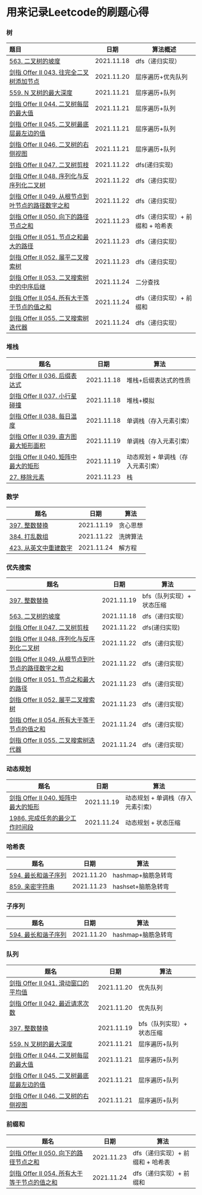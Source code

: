 # 用来记录Leetcode的刷题心得

### 树

| 题目                                         | 日期       | 算法概述        |
| :------------------------------------------- | ---------- | --------------- |
| [563. 二叉树的坡度](doc/563.二叉树的坡度.md) | 2021.11.18 | dfs（递归实现） |
| [剑指 Offer II 043. 往完全二叉树添加节点](doc/剑指OfferII043.往完全二叉树添加节点.md) | 2021.11.20 | 层序遍历+优先队列 |
| [559. N 叉树的最大深度](doc/559.N叉树的最大深度.md) | 2021.11.21 | 层序遍历+队列 |
| [剑指 Offer II 044. 二叉树每层的最大值](doc/剑指OfferII044.二叉树每层的最大值.md) | 2021.11.21 | 层序遍历+队列 |
| [剑指 Offer II 045. 二叉树最底层最左边的值](doc/剑指OfferII045.二叉树最底层最左边的值.md) | 2021.11.21 | 层序遍历+队列 |
| [剑指 Offer II 046. 二叉树的右侧视图](doc/剑指OfferII46.二叉树的右侧视图.md) | 2021.11.21 | 层序遍历+队列 |
| [剑指 Offer II 047. 二叉树剪枝](doc/剑指OfferII047.二叉树剪枝.md) | 2021.11.22 | dfs(递归实现) |
| [剑指 Offer II 048. 序列化与反序列化二叉树](doc/剑指OfferII048.序列化与反序列化二叉树.md) | 2021.11.22 | dfs（递归实现） |
| [剑指 Offer II 049. 从根节点到叶节点的路径数字之和](doc/剑指OfferII049.从根节点到叶节点的路径数字之和.md) | 2021.11.22 | dfs（递归实现） |
| [剑指 Offer II 050. 向下的路径节点之和](doc/剑指OfferII050.向下的路径节点之和.md) | 2021.11.23 | dfs（递归实现）+ 前缀和 + 哈希表 |
| [剑指 Offer II 051. 节点之和最大的路径](doc/剑指OfferII051.节点之和最大的路径.md) | 2021.11.23 | dfs（递归实现）|
| [剑指 Offer II 052. 展平二叉搜索树](doc/剑指OfferII052.展平二叉搜索树.md) | 2021.11.23 | dfs（递归实现）|
| [剑指 Offer II 053. 二叉搜索树中的中序后继](doc/剑指OfferII053.二叉搜索树中的中序后继.md) | 2021.11.24 | 二分查找|
| [剑指 Offer II 054. 所有大于等于节点的值之和](doc/剑指OfferII054.所有大于等于节点的值之和.md) | 2021.11.24 | dfs（递归实现）+ 前缀和|
| [剑指 Offer II 055. 二叉搜索树迭代器](doc/剑指OfferII055.二叉搜索树迭代器.md) | 2021.11.24 | dfs（递归实现）|



### 堆栈

| 题名                                                         | 日期       | 算法                   |
| ------------------------------------------------------------ | ---------- | ---------------------- |
| [剑指 Offer II 036. 后缀表达式](doc/剑指OfferII036.后缀表达式.md) | 2021.11.18 | 堆栈+后缀表达式的性质  |
| [剑指 Offer II 037. 小行星碰撞](doc/剑指OfferII037.小行星碰撞.md) | 2021.11.18 | 堆栈+模拟              |
| [剑指 Offer II 038. 每日温度](doc/剑指OfferII038.每日温度.md) | 2021.11.18 | 单调栈（存入元素引索） |
| [剑指 Offer II 039. 直方图最大矩形面积](doc/剑指OfferII039.直方图最大矩形面积.md) | 2021.11.19 | 单调栈（存入元素引索） |
| [剑指 Offer II 040. 矩阵中最大的矩形](doc/剑指OfferII040.矩阵中最大的矩形.md) | 2021.11.19 | 动态规划 + 单调栈（存入元素引索） |
| [27. 移除元素](doc/27.移除元素.md) | 2021.11.23 | 栈|


### 数学

| 题名                                                         | 日期       | 算法                   |
| ------------------------------------------------------------ | ---------- | ---------------------- |
| [397. 整数替换](doc/397.整数替换.md) | 2021.11.19 | 贪心思想  |
| [384. 打乱数组](doc/384.打乱数组.md) | 2021.11.22 | 洗牌算法  |
| [423. 从英文中重建数字](doc/423.从英文中重建数字.md) | 2021.11.24 | 解方程  |


### 优先搜索

| 题名                                                         | 日期       | 算法                   |
| ------------------------------------------------------------ | ---------- | ---------------------- |
| [397. 整数替换](doc/397.整数替换.md) | 2021.11.19 | bfs（队列实现）+ 状态压缩  |
| [563. 二叉树的坡度](doc/563.二叉树的坡度.md) | 2021.11.18 | dfs（递归实现） |
| [剑指 Offer II 047. 二叉树剪枝](doc/剑指OfferII047.二叉树剪枝.md) | 2021.11.22 | dfs(递归实现) |
| [剑指 Offer II 048. 序列化与反序列化二叉树](doc/剑指OfferII048.序列化与反序列化二叉树.md) | 2021.11.22 | dfs（递归实现） |
| [剑指 Offer II 049. 从根节点到叶节点的路径数字之和](doc/剑指OfferII049.从根节点到叶节点的路径数字之和.md) | 2021.11.22 | dfs（递归实现） |
| [剑指 Offer II 051. 节点之和最大的路径](doc/剑指OfferII051.节点之和最大的路径.md) | 2021.11.23 | dfs（递归实现）|
| [剑指 Offer II 052. 展平二叉搜索树](doc/剑指OfferII052.展平二叉搜索树.md) | 2021.11.23 | dfs（递归实现）|
| [剑指 Offer II 054. 所有大于等于节点的值之和](doc/剑指OfferII054.所有大于等于节点的值之和.md) | 2021.11.24 | dfs（递归实现）|
| [剑指 Offer II 055. 二叉搜索树迭代器](doc/剑指OfferII055.二叉搜索树迭代器.md) | 2021.11.24 | dfs（递归实现）|


### 动态规划

| 题名                                                         | 日期       | 算法                   |
| ------------------------------------------------------------ | ---------- | ---------------------- |
| [剑指 Offer II 040. 矩阵中最大的矩形](doc/剑指OfferII040.矩阵中最大的矩形.md) | 2021.11.19 | 动态规划 + 单调栈（存入元素引索） |
| [1986. 完成任务的最少工作时间段](doc/1986.完成任务的最少工作时间段.md) | 2021.11.24 | 动态规划 + 状态压缩 |


### 哈希表

| 题名                                                         | 日期       | 算法                   |
| ------------------------------------------------------------ | ---------- | ---------------------- |
| [594. 最长和谐子序列](doc/594.最长和谐子序列.md) | 2021.11.20 | hashmap+脑筋急转弯 |
| [859. 亲密字符串](doc/859.亲密字符串.md) | 2021.11.23 | hashset+脑筋急转弯 |



### 子序列

| 题名                                                         | 日期       | 算法                   |
| ------------------------------------------------------------ | ---------- | ---------------------- |
| [594. 最长和谐子序列](doc/594.最长和谐子序列.md) | 2021.11.20 | hashmap+脑筋急转弯 |



### 队列

| 题名                                                         | 日期       | 算法                   |
| ------------------------------------------------------------ | ---------- | ---------------------- |
| [剑指 Offer II 041. 滑动窗口的平均值](doc/剑指OfferII041.滑动窗口的平均值.md) | 2021.11.20 | 优先队列 |
| [剑指 Offer II 042. 最近请求次数](doc/剑指OfferII042.最近请求次数.md) | 2021.11.20 | 优先队列 |
| [397. 整数替换](doc/397.整数替换.md) | 2021.11.19 | bfs（队列实现）+ 状态压缩  |
| [559. N 叉树的最大深度](doc/559.N叉树的最大深度.md) | 2021.11.21 | 层序遍历+队列 |
| [剑指 Offer II 044. 二叉树每层的最大值](doc/剑指OfferII044.二叉树每层的最大值.md) | 2021.11.21 | 层序遍历+队列 |
| [剑指 Offer II 045. 二叉树最底层最左边的值](doc/剑指OfferII045.二叉树最底层最左边的值.md) | 2021.11.21 | 层序遍历+队列 |
| [剑指 Offer II 046. 二叉树的右侧视图](doc/剑指OfferII46.二叉树的右侧视图.md) | 2021.11.21 | 层序遍历+队列 |



### 前缀和

| 题名                                                         | 日期       | 算法                   |
| ------------------------------------------------------------ | ---------- | ---------------------- |
| [剑指 Offer II 050. 向下的路径节点之和](doc/剑指OfferII050.向下的路径节点之和.md) | 2021.11.23 | dfs（递归实现）+ 前缀和 + 哈希表 |
| [剑指 Offer II 054. 所有大于等于节点的值之和](doc/剑指OfferII054.所有大于等于节点的值之和.md) | 2021.11.24 | dfs（递归实现）+ 前缀和|